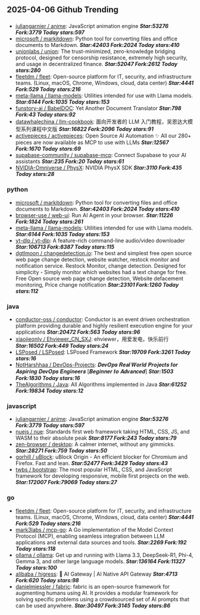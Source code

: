 ## 2025-04-06 Github Trending

### 
* [juliangarnier / anime](https://github.com/juliangarnier/anime): JavaScript animation engine ***Star:53276 Fork:3779 Today stars:597***
* [microsoft / markitdown](https://github.com/microsoft/markitdown): Python tool for converting files and office documents to Markdown. ***Star:42403 Fork:2024 Today stars:410***
* [unionlabs / union](https://github.com/unionlabs/union): The trust-minimized, zero-knowledge bridging protocol, designed for censorship resistance, extremely high security, and usage in decentralized finance. ***Star:52047 Fork:2612 Today stars:280***
* [fleetdm / fleet](https://github.com/fleetdm/fleet): Open-source platform for IT, security, and infrastructure teams. (Linux, macOS, Chrome, Windows, cloud, data center) ***Star:4441 Fork:529 Today stars:216***
* [meta-llama / llama-models](https://github.com/meta-llama/llama-models): Utilities intended for use with Llama models. ***Star:6144 Fork:1035 Today stars:153***
* [funstory-ai / BabelDOC](https://github.com/funstory-ai/BabelDOC): Yet Another Document Translator ***Star:798 Fork:43 Today stars:92***
* [datawhalechina / llm-cookbook](https://github.com/datawhalechina/llm-cookbook): 面向开发者的 LLM 入门教程，吴恩达大模型系列课程中文版 ***Star:16822 Fork:2096 Today stars:91***
* [activepieces / activepieces](https://github.com/activepieces/activepieces): Open Source AI Automation ✨ All our 280+ pieces are now available as MCP to use with LLMs ***Star:12567 Fork:1670 Today stars:69***
* [supabase-community / supabase-mcp](https://github.com/supabase-community/supabase-mcp): Connect Supabase to your AI assistants ***Star:235 Fork:20 Today stars:61***
* [NVIDIA-Omniverse / PhysX](https://github.com/NVIDIA-Omniverse/PhysX): NVIDIA PhysX SDK ***Star:3110 Fork:435 Today stars:28***

### python
* [microsoft / markitdown](https://github.com/microsoft/markitdown): Python tool for converting files and office documents to Markdown. ***Star:42403 Fork:2024 Today stars:410***
* [browser-use / web-ui](https://github.com/browser-use/web-ui): Run AI Agent in your browser. ***Star:11226 Fork:1824 Today stars:261***
* [meta-llama / llama-models](https://github.com/meta-llama/llama-models): Utilities intended for use with Llama models. ***Star:6144 Fork:1035 Today stars:153***
* [yt-dlp / yt-dlp](https://github.com/yt-dlp/yt-dlp): A feature-rich command-line audio/video downloader ***Star:106713 Fork:8387 Today stars:115***
* [dgtlmoon / changedetection.io](https://github.com/dgtlmoon/changedetection.io): The best and simplest free open source web page change detection, website watcher, restock monitor and notification service. Restock Monitor, change detection. Designed for simplicity - Simply monitor which websites had a text change for free. Free Open source web page change detection, Website defacement monitoring, Price change notification ***Star:23101 Fork:1260 Today stars:112***

### java
* [conductor-oss / conductor](https://github.com/conductor-oss/conductor): Conductor is an event driven orchestration platform providing durable and highly resilient execution engine for your applications ***Star:20472 Fork:563 Today stars:96***
* [xiaojieonly / Ehviewer_CN_SXJ](https://github.com/xiaojieonly/Ehviewer_CN_SXJ): ehviewer，用爱发电，快乐前行 ***Star:16502 Fork:449 Today stars:24***
* [LSPosed / LSPosed](https://github.com/LSPosed/LSPosed): LSPosed Framework ***Star:19709 Fork:3261 Today stars:16***
* [NotHarshhaa / DevOps-Projects](https://github.com/NotHarshhaa/DevOps-Projects): 𝑫𝒆𝒗𝑶𝒑𝒔 𝑹𝒆𝒂𝒍 𝑾𝒐𝒓𝒍𝒅 𝑷𝒓𝒐𝒋𝒆𝒄𝒕𝒔 𝒇𝒐𝒓 𝑨𝒔𝒑𝒊𝒓𝒊𝒏𝒈 𝑫𝒆𝒗𝑶𝒑𝒔 𝑬𝒏𝒈𝒊𝒏𝒆𝒆𝒓𝒔 [𝑩𝒆𝒈𝒊𝒏𝒏𝒆𝒓 𝒕𝒐 𝑨𝒅𝒗𝒂𝒏𝒄𝒆𝒅] ***Star:1503 Fork:1830 Today stars:16***
* [TheAlgorithms / Java](https://github.com/TheAlgorithms/Java): All Algorithms implemented in Java ***Star:61252 Fork:19834 Today stars:12***

### javascript
* [juliangarnier / anime](https://github.com/juliangarnier/anime): JavaScript animation engine ***Star:53276 Fork:3779 Today stars:597***
* [nuejs / nue](https://github.com/nuejs/nue): Standards first web framework taking HTML, CSS, JS, and WASM to their absolute peak ***Star:8177 Fork:243 Today stars:79***
* [zen-browser / desktop](https://github.com/zen-browser/desktop): A calmer internet, without any gimmicks. ***Star:28271 Fork:759 Today stars:50***
* [gorhill / uBlock](https://github.com/gorhill/uBlock): uBlock Origin - An efficient blocker for Chromium and Firefox. Fast and lean. ***Star:52477 Fork:3429 Today stars:43***
* [twbs / bootstrap](https://github.com/twbs/bootstrap): The most popular HTML, CSS, and JavaScript framework for developing responsive, mobile first projects on the web. ***Star:172007 Fork:79069 Today stars:27***

### go
* [fleetdm / fleet](https://github.com/fleetdm/fleet): Open-source platform for IT, security, and infrastructure teams. (Linux, macOS, Chrome, Windows, cloud, data center) ***Star:4441 Fork:529 Today stars:216***
* [mark3labs / mcp-go](https://github.com/mark3labs/mcp-go): A Go implementation of the Model Context Protocol (MCP), enabling seamless integration between LLM applications and external data sources and tools. ***Star:2269 Fork:192 Today stars:118***
* [ollama / ollama](https://github.com/ollama/ollama): Get up and running with Llama 3.3, DeepSeek-R1, Phi-4, Gemma 3, and other large language models. ***Star:136164 Fork:11327 Today stars:100***
* [alibaba / higress](https://github.com/alibaba/higress): 🤖 AI Gateway | AI Native API Gateway ***Star:4713 Fork:620 Today stars:98***
* [danielmiessler / fabric](https://github.com/danielmiessler/fabric): fabric is an open-source framework for augmenting humans using AI. It provides a modular framework for solving specific problems using a crowdsourced set of AI prompts that can be used anywhere. ***Star:30497 Fork:3145 Today stars:86***
